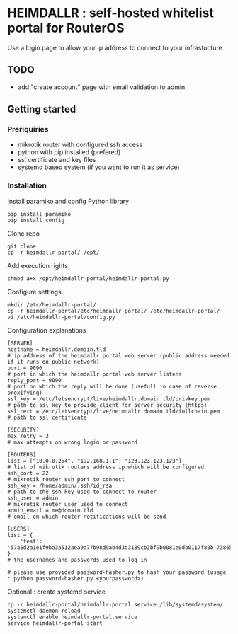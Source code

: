 # HEIMDALLR : self-hosted whitelist portal for RouterOS
Use a login page to allow your ip address to connect to your infrastucture

## TODO
* add "create account" page with email validation to admin

## Getting started

### Preriquiries
* mikrotik router with configured ssh access
* python with pip installed (prefered)
* ssl certificate and key files
* systemd based system (if you want to run it as service)

### Installation
Install paramiko and config Python library
```
pip install paramiko
pip install config
```
Clone repo
```
git clone
cp -r heimdallr-portal/ /opt/
```
Add execution rights
``` 
chmod a+x /opt/heimdallr-portal/heimdallr-portal.py
```
Configure settings
```
mkdir /etc/heimdallr-portal/
cp -r heimdallr-portal/etc/heimdallr-portal/ /etc/heimdallr-portal/
vi /etc/heimdallr-portal/config.py
```
Configuration explanations
```
[SERVER]
hostname = heimdallr.domain.tld                                             # ip address of the heimdallr portal web server (public address needed if it runs on public network)
port = 9090                                                                 # port in which the heimdallr portal web server listens
reply_port = 9090                                                           # port on which the reply will be done (usefull in case of reverse proxifying)
ssl_key = /etc/letsencrypt/live/heimdallr.domain.tld/privkey.pem            # path to ssl key to provide client for server security (https)
ssl_cert = /etc/letsencrypt/live/heimdallr.domain.tld/fullchain.pem         # path to ssl certificate

[SECURITY]
max_retry = 3                                                               # max attempts on wrong login or password

[ROUTERS]
list = ["10.0.0.254", "192.168.1.1", "123.123.123.123"]                     # list of mikrotik routers address ip which will be configured
ssh_port = 22                                                               # mikrotik router ssh port to connect
ssh_key = /home/admin/.ssh/id_rsa                                           # path to the ssh key used to connect to router
ssh_user = admin                                                            # mikrotik router user used to connect
admin_email = me@domain.tld                                                 # email on which router notifications will be send

[USERS]
list = {
    'test': '57a5d2a1e1f9ba3a512aea9a77b98d9ab4d3d3189cb3bf9b0081e0db0117f80b:738653896b574287ba55f5db17539502',
}                                                                           # the usernames and passwords used to log in
                                                                            # please use provided password-hasher.py to hash your password (usage : python password-hasher.py <yourpassword>)
```
Optional : create systemd service
```
cp -r heimdallr-portal/heimdallr-portal.service /lib/systemd/system/
systemctl daemon-reload
systemctl enable heimdallr-portal.service 
service heimdallr-portal start
```
